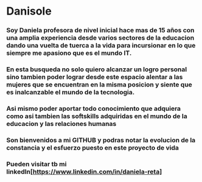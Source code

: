 # Danisole
### Soy Daniela profesora de nivel inicial hace mas de 15 años con una amplia experiencia desde varios sectores de la educacion dando una vuelta de tuerca a la vida para incursionar en lo que siempre me apasiono que es el mundo IT.
### En esta busqueda no solo quiero alcanzar un logro personal sino tambien poder lograr desde este espacio alentar a las mujeres que se encuentran en la misma posicion y siente que es inalcanzable el mundo de la tecnologia.
### Asi mismo poder aportar todo conocimiento que adquiera como asi tambien las softskills adquiridas en el mundo de la educacion y las relaciones humanas
### Son bienvenidos a mi GITHUB y podras notar la evolucion de la constancia y el esfuerzo puesto en este proyecto de vida
### Pueden visitar tb mi linkedIn[https://www.linkedin.com/in/daniela-reta]
